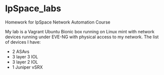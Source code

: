 # IpSpace_labs
Homework for IpSpace Network Automation Course

My lab is a Vagrant Ubuntu Bionic box running on Linux mint with network devices
running under EVE-NG with physical access to my network. The list of devices I have:

- 2 ASAvs
- 3 layer 3 IOL
- 3 layer 2 IOL
- 1 Juniper vSRX
